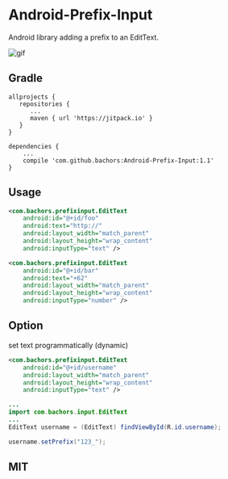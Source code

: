 # Android-Prefix-Input
Android library adding a prefix to an EditText.

![gif](http://i.giphy.com/l4CD0bVB0KWl5PXLq.gif)

Gradle
------
```
allprojects {
   repositories {
      ...
      maven { url 'https://jitpack.io' }
   }
}
```
```
dependencies {
    ...
    compile 'com.github.bachors:Android-Prefix-Input:1.1'
}
```

Usage
-----
```xml
<com.bachors.prefixinput.EditText
	android:id="@+id/foo"
	android:text="http://"
	android:layout_width="match_parent"
	android:layout_height="wrap_content"
	android:inputType="text" />

<com.bachors.prefixinput.EditText
	android:id="@+id/bar"
	android:text="+62"
	android:layout_width="match_parent"
	android:layout_height="wrap_content"
	android:inputType="number" />
```
Option
------
set text programmatically (dynamic)
```xml
<com.bachors.prefixinput.EditText
	android:id="@+id/username"
	android:layout_width="match_parent"
	android:layout_height="wrap_content"
	android:inputType="text" />
```
```java
...
import com.bachors.input.EditText
...
EditText username = (EditText) findViewById(R.id.username);

username.setPrefix("123_");
```

MIT
-----
